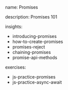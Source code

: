 name: Promises

description: Promises 101

insights:

- introducing-promises
- how-to-create-promises
- promises-reject
- chaining-promises
- promise-api-methods

exercises:

- js-practice-promises
- js-practice-async-await
